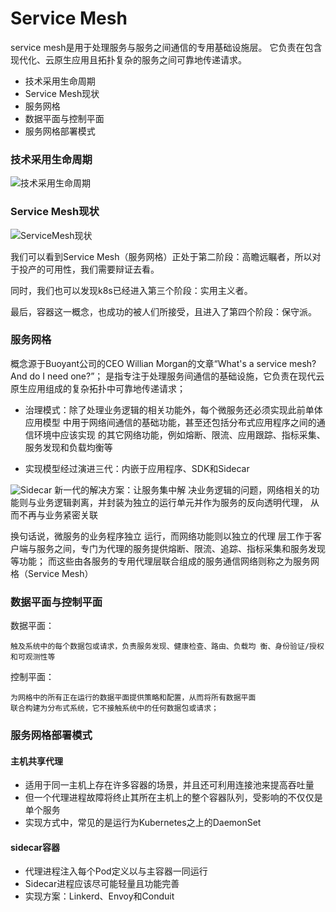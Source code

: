 # Service Mesh
service mesh是用于处理服务与服务之间通信的专用基础设施层。
它负责在包含现代化、云原生应用且拓扑复杂的服务之间可靠地传递请求。

- 技术采用生命周期
- Service Mesh现状
- 服务网格
- 数据平面与控制平面 
- 服务网格部署模式

### 技术采用生命周期

![技术采用生命周期](https://github-aaron89.oss-cn-beijing.aliyuncs.com/istio/%E6%8A%80%E6%9C%AF%E9%87%87%E7%94%A8%E7%94%9F%E5%91%BD%E5%91%A8%E6%9C%9F.png)

### Service Mesh现状

![ServiceMesh现状](https://github-aaron89.oss-cn-beijing.aliyuncs.com/istio/infoQ.png)

我们可以看到Service Mesh（服务网格）正处于第二阶段：高瞻远瞩者，所以对于投产的可用性，我们需要辩证去看。

同时，我们也可以发现k8s已经进入第三个阶段：实用主义者。

最后，容器这一概念，也成功的被人们所接受，且进入了第四个阶段：保守派。

### 服务网格

概念源于Buoyant公司的CEO Willian Morgan的文章“What's a service mesh? And do I need one?”；
是指专注于处理服务间通信的基础设施，它负责在现代云原生应用组成的复杂拓扑中可靠地传递请求；

- 治理模式：除了处理业务逻辑的相关功能外，每个微服务还必须实现此前单体应用模型 中用于网络间通信的基础功能，甚至还包括分布式应用程序之间的通信环境中应该实现 的其它网络功能，例如熔断、限流、应用跟踪、指标采集、服务发现和负载均衡等

- 实现模型经过演进三代：内嵌于应用程序、SDK和Sidecar

![Sidecar](https://github-aaron89.oss-cn-beijing.aliyuncs.com/istio/sidecar.png)
新一代的解决方案：让服务集中解 决业务逻辑的问题，网络相关的功能则与业务逻辑剥离，并封装为独立的运行单元并作为服务的反向透明代理，
从而不再与业务紧密关联

换句话说，微服务的业务程序独立 运行，而网络功能则以独立的代理 层工作于客户端与服务之间，专门为代理的服务提供熔断、限流、追踪、指标采集和服务发现等功能； 而这些由各服务的专用代理层联合组成的服务通信网络则称之为服务网格（Service Mesh）

### 数据平面与控制平面 

数据平面：
```text
触及系统中的每个数据包或请求，负责服务发现、健康检查、路由、负载均 衡、身份验证/授权和可观测性等

```
控制平面：
```text
为网格中的所有正在运行的数据平面提供策略和配置，从而将所有数据平面
联合构建为分布式系统，它不接触系统中的任何数据包或请求；
``` 

### 服务网格部署模式

#### 主机共享代理
- 适用于同一主机上存在许多容器的场景，并且还可利用连接池来提高吞吐量
- 但一个代理进程故障将终止其所在主机上的整个容器队列，受影响的不仅仅是单个服务 
- 实现方式中，常见的是运行为Kubernetes之上的DaemonSet

#### sidecar容器
- 代理进程注入每个Pod定义以与主容器一同运行
- Sidecar进程应该尽可能轻量且功能完善
- 实现方案：Linkerd、Envoy和Conduit